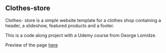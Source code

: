 ## Clothes-store
Clothes- store is a simple website template for a clothes shop containing a header, a slideshow, featured products and a footer. 

This is a code along project with a Udemy course from George Lomidze. 

Preview of the page [here](https://xenodochial-lumiere-14cdf8.netlify.app/)



